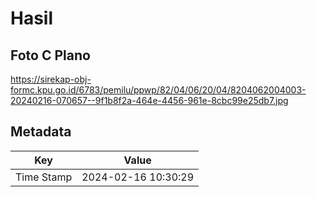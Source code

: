 # Hasil

## Foto C Plano

https://sirekap-obj-formc.kpu.go.id/6783/pemilu/ppwp/82/04/06/20/04/8204062004003-20240216-070657--9f1b8f2a-464e-4456-961e-8cbc99e25db7.jpg


## Metadata

| Key        | Value               |
| ---------- | ------------------- |
| Time Stamp | 2024-02-16 10:30:29 |



